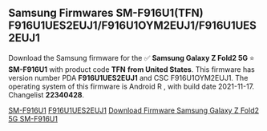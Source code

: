 <h2>Samsung Firmwares SM-F916U1(TFN) F916U1UES2EUJ1/F916U1OYM2EUJ1/F916U1UES2EUJ1</h2>
Download the Samsung firmware for the ✅ <strong>Samsung Galaxy Z Fold2 5G </strong> ⭐ <strong>SM-F916U1</strong> with product code <strong>TFN</strong> <strong> from United States</strong>. This firmware has version number PDA <strong>F916U1UES2EUJ1</strong> and CSC F916U1OYM2EUJ1. The operating system of this firmware is Android R , with build date 2021-11-17. Changelist <strong>22340428</strong>.


[SM-F916U1](https://samfirm.shop/samsung/model/SM-F916U1)
[F916U1UES2EUJ1](https://samfirm.shop/samsung/pda/F916U1UES2EUJ1)
[Download Firmware Samsung Galaxy Z Fold2 5G SM-F916U1](https://samfirm.shop/samsung/firmware/474805)
